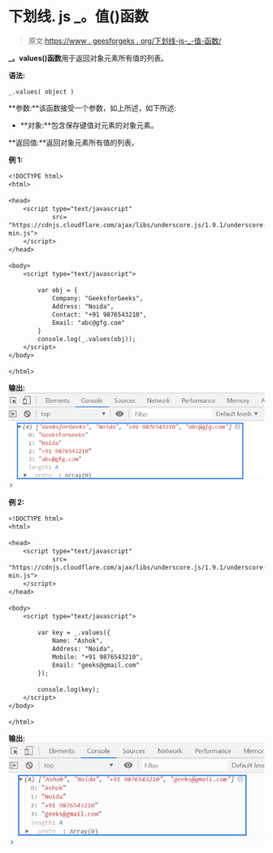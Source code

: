 # 下划线. js _。值()函数

> 原文:[https://www . geesforgeks . org/下划线-js-_-值-函数/](https://www.geeksforgeeks.org/underscore-js-_-values-function/)

**_。values()函数**用于返回对象元素所有值的列表。

**语法:**

```
_.values( object )
```

**参数:**该函数接受一个参数，如上所述，如下所述:

*   **对象:**包含保存键值对元素的对象元素。

**返回值:**返回对象元素所有值的列表。

**例 1:**

```
<!DOCTYPE html>
<html>

<head>
    <script type="text/javascript" 
            src=
"https://cdnjs.cloudflare.com/ajax/libs/underscore.js/1.9.1/underscore-min.js">
    </script>
</head>

<body>
    <script type="text/javascript">

        var obj = {
            Company: "GeeksforGeeks",
            Address: "Noida",
            Contact: "+91 9876543210",
            Email: "abc@gfg.com"
        }
        console.log(_.values(obj));
    </script>
</body>

</html>
```

**输出:**
![](img/bcdfa012ed34d5df7693ea3457a0f6b2.png)

**例 2:**

```
<!DOCTYPE html>
<html>

<head>
    <script type="text/javascript" 
            src=
"https://cdnjs.cloudflare.com/ajax/libs/underscore.js/1.9.1/underscore-min.js">
    </script>
</head>

<body>
    <script type="text/javascript">

        var key = _.values({
            Name: "Ashok",
            Address: "Noida",
            Mobile: "+91 9876543210",
            Email: "geeks@gmail.com"
        });

        console.log(key);
    </script>
</body>

</html>
```

**输出:**
![](img/4f88f6b8a3f3a8c7c304e6c670bbceff.png)